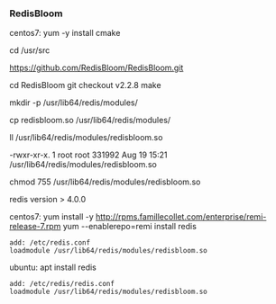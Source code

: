 



### RedisBloom
centos7:
    yum -y install cmake

cd /usr/src

https://github.com/RedisBloom/RedisBloom.git

cd RedisBloom
git checkout v2.2.8
make

mkdir -p /usr/lib64/redis/modules/

cp redisbloom.so /usr/lib64/redis/modules/

ll /usr/lib64/redis/modules/redisbloom.so

-rwxr-xr-x. 1 root root 331992 Aug 19 15:21 /usr/lib64/redis/modules/redisbloom.so

chmod 755 /usr/lib64/redis/modules/redisbloom.so

redis version > 4.0.0

centos7:
    yum install -y http://rpms.famillecollet.com/enterprise/remi-release-7.rpm
    yum --enablerepo=remi install redis

    add: /etc/redis.conf
    loadmodule /usr/lib64/redis/modules/redisbloom.so

ubuntu:
    apt install redis

    add: /etc/redis/redis.conf
    loadmodule /usr/lib64/redis/modules/redisbloom.so
    
